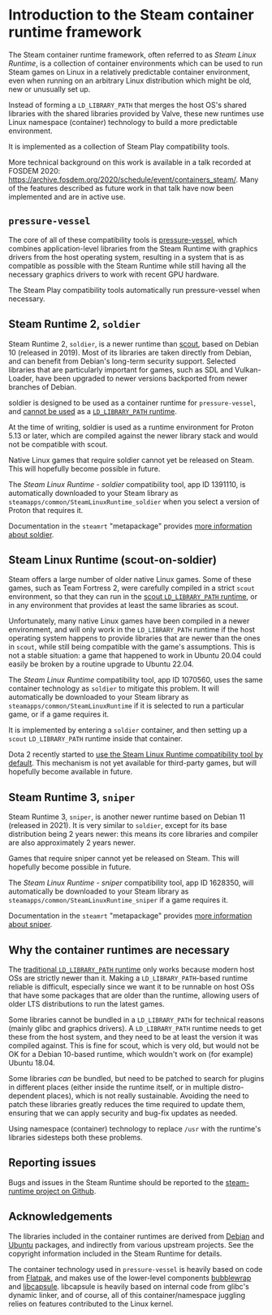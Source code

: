 # Introduction to the Steam container runtime framework

<!-- This document:
Copyright 2022 Collabora Ltd.
SPDX-License-Identifier: MIT
-->

The Steam container runtime framework, often referred to as
*Steam Linux Runtime*, is a collection of container environments
which can be used to run Steam games on Linux in a relatively predictable
container environment, even when running on an arbitrary Linux
distribution which might be old, new or unusually set up.

Instead of forming a `LD_LIBRARY_PATH` that merges the host OS's shared
libraries with the shared libraries provided by Valve, these new runtimes
use Linux namespace (container) technology to build a more predictable
environment.

It is implemented as a collection of Steam Play compatibility tools.

More technical background on this work is available in a talk recorded at
FOSDEM 2020:
<https://archive.fosdem.org/2020/schedule/event/containers_steam/>.
Many of the features described as future work in that talk have now been
implemented and are in active use.

## `pressure-vessel`

The core of all of these compatibility tools is
[pressure-vessel](pressure-vessel.md),
which combines application-level libraries from the Steam Runtime
with graphics drivers from the host operating system, resulting in a
system that is as compatible as possible with the Steam Runtime
while still having all the necessary graphics drivers to work with recent
GPU hardware.

The Steam Play compatibility tools automatically run pressure-vessel
when necessary.

## Steam Runtime 2, `soldier`

Steam Runtime 2, `soldier`, is a newer runtime than
[scout](ld-library-path-runtime.md), based on Debian 10 (released in 2019).
Most of its libraries are taken directly from Debian, and can benefit
from Debian's long-term security support.
Selected libraries that are particularly important for games, such as
SDL and Vulkan-Loader, have been upgraded to newer versions backported
from newer branches of Debian.

soldier is designed to be used as a container runtime for `pressure-vessel`,
and [cannot be used](#why) as a
[`LD_LIBRARY_PATH` runtime](ld-library-path-runtime.md).

At the time of writing, soldier is used as a runtime environment for
Proton 5.13 or later, which are compiled against the newer library stack
and would not be compatible with scout.

Native Linux games that require soldier cannot yet be released on Steam.
This will hopefully become possible in future.

The *Steam Linux Runtime - soldier* compatibility tool, app ID 1391110,
is automatically downloaded to your Steam library as
`steamapps/common/SteamLinuxRuntime_soldier` when you select a version
of Proton that requires it.

Documentation in the `steamrt` "metapackage" provides
[more information about soldier](https://gitlab.steamos.cloud/steamrt/steamrt/-/blob/steamrt/soldier/README.md).

## Steam Linux Runtime (scout-on-soldier)

Steam offers a large number of older native Linux games.
Some of these games, such as Team Fortress 2, were carefully compiled in
a strict `scout` environment, so that they can run in the
[scout `LD_LIBRARY_PATH` runtime](ld-library-path-runtime.md),
or in any environment that provides at least the same libraries as scout.

Unfortunately, many native Linux games have been compiled in a newer
environment, and will only work in the `LD_LIBRARY_PATH` runtime
if the host operating system happens to provide libraries that are newer
than the ones in `scout`, while still being compatible with the game's
assumptions.
This is not a stable situation: a game that happened to work in Ubuntu
20.04 could easily be broken by a routine upgrade to Ubuntu 22.04.

The *Steam Linux Runtime* compatibility tool, app ID 1070560, uses the
same container technology as `soldier` to mitigate this problem.
It will automatically be downloaded to your Steam library as
`steamapps/common/SteamLinuxRuntime` if it is selected to run a particular
game, or if a game requires it.

It is implemented by entering a `soldier` container, and then setting up
a `scout` `LD_LIBRARY_PATH` runtime inside that container.

Dota 2 recently started to
[use the Steam Linux Runtime compatibility tool by default](https://store.steampowered.com/news/app/570/view/4978168332488878344).
This mechanism is not yet available for third-party games, but will
hopefully become available in future.

## Steam Runtime 3, `sniper`

Steam Runtime 3, `sniper`, is another newer runtime based on Debian 11
(released in 2021).
It is very similar to `soldier`, except for its base distribution being
2 years newer: this means its core libraries and compiler are also
approximately 2 years newer.

Games that require sniper cannot yet be released on Steam.
This will hopefully become possible in future.

The *Steam Linux Runtime - sniper* compatibility tool, app ID 1628350,
will automatically be downloaded to your Steam library as
`steamapps/common/SteamLinuxRuntime_sniper` if a game requires it.

Documentation in the `steamrt` "metapackage" provides
[more information about sniper](https://gitlab.steamos.cloud/steamrt/steamrt/-/blob/steamrt/sniper/README.md).

## <span id="why">Why the container runtimes are necessary</span>

The [traditional `LD_LIBRARY_PATH` runtime](ld-library-path-runtime.md)
only works because modern host OSs are strictly newer than it.
Making a `LD_LIBRARY_PATH`-based runtime reliable is difficult, especially
since we want it to be runnable on host OSs that have some packages that
are older than the runtime, allowing users of older LTS distributions to
run the latest games.

Some libraries cannot be bundled in a `LD_LIBRARY_PATH` for technical
reasons (mainly glibc and graphics drivers). A `LD_LIBRARY_PATH` runtime
needs to get these from the host system, and they need to be at least the
version it was compiled against. This is fine for scout, which is very
old, but would not be OK for a Debian 10-based runtime, which wouldn't work
on (for example) Ubuntu 18.04.

Some libraries *can* be bundled, but need to be patched to search for
plugins in different places (either inside the runtime itself, or in
multiple distro-dependent places), which is not really sustainable.
Avoiding the need to patch these libraries greatly reduces the time
required to update them, ensuring that we can apply security and
bug-fix updates as needed.

Using namespace (container) technology to replace `/usr` with the
runtime's libraries sidesteps both these problems.

## Reporting issues

Bugs and issues in the Steam Runtime should be reported to the
[steam-runtime project on Github](https://github.com/ValveSoftware/steam-runtime).

## Acknowledgements

The libraries included in the container runtimes are derived
from [Debian](https://www.debian.org/) and [Ubuntu](https://ubuntu.com/)
packages, and indirectly from various upstream projects.
See the copyright information included in the Steam Runtime for details.

The container technology used in `pressure-vessel` is heavily based on
code from [Flatpak](https://flatpak.org/), and makes use of the
lower-level components [bubblewrap](https://github.com/containers/bubblewrap)
and [libcapsule](https://gitlab.collabora.com/vivek/libcapsule/).
libcapsule is heavily based on internal code from glibc's dynamic linker,
and of course, all of this container/namespace juggling relies on features
contributed to the Linux kernel.
